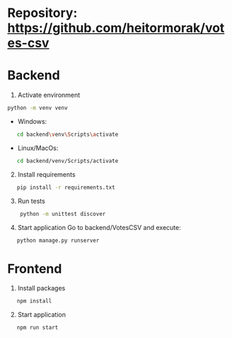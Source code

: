 # Repository: https://github.com/heitormorak/votes-csv

# Backend
1. Activate environment
```bash
python -m venv venv
```

- Windows:
```bash
   cd backend\venv\Scripts\activate
```

- Linux/MacOs:
```bash
   cd backend/venv/Scripts/activate
```

2. Install requirements
```bash
   pip install -r requirements.txt
```

3. Run tests
```bash
    python -m unittest discover
```

4. Start application
Go to backend/VotesCSV and execute:
```bash
   python manage.py runserver
```

# Frontend
1. Install packages
```bash
   npm install
```

2. Start application
```bash
   npm run start
```

